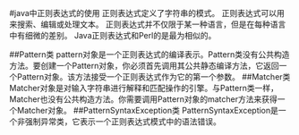 #java中正则表达式的使用
正则表达式定义了字符串的模式。
正则表达式可以用来搜索、编辑或处理文本。
正则表达式并不仅限于某一种语言，但是在每种语言中有细微的差别。
Java正则表达式和Perl的是最为相似的。

##Pattern类
pattern对象是一个正则表达式的编译表示。Pattern类没有公共构造方法。要创建一个Pattern对象，你必须首先调用其公共静态编译方法，它返回一个Pattern对象。该方法接受一个正则表达式作为它的第一个参数。
##Matcher类
Matcher对象是对输入字符串进行解释和匹配操作的引擎。与Pattern类一样，Matcher也没有公共构造方法。你需要调用Pattern对象的matcher方法来获得一个Matcher对象。
##PatternSyntaxException类
PatternSyntaxException是一个非强制异常类，它表示一个正则表达式模式中的语法错误。

